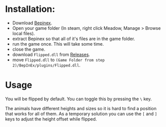# Installation:

- Download [Bepinex](https://github.com/BepInEx/BepInEx/releases/download/v5.4.21/BepInEx_x86_5.4.21.0.zip).
- Open your game folder (In steam, right click Meadow, Manage > Browse local files).
- extract Bepinex so that all of it's files are in the game folder.
- run the game once. This will take some time.
- close the game.
- download `Flipped.dll` from [Releases](https://github.com/o7Moon/Meadow.Flipped/releases).
- move `Flipped.dll` to `(Game Folder from step 2)/BepInEx/plugins/Flipped.dll`.

# Usage

You will be flipped by default. You can toggle this by pressing the `\` key.

The animals have different heights and sizes so it is hard to find a position that works for all of them. As a temporary solution you can use the `[` and `]` keys to adjust the height offset while flipped.